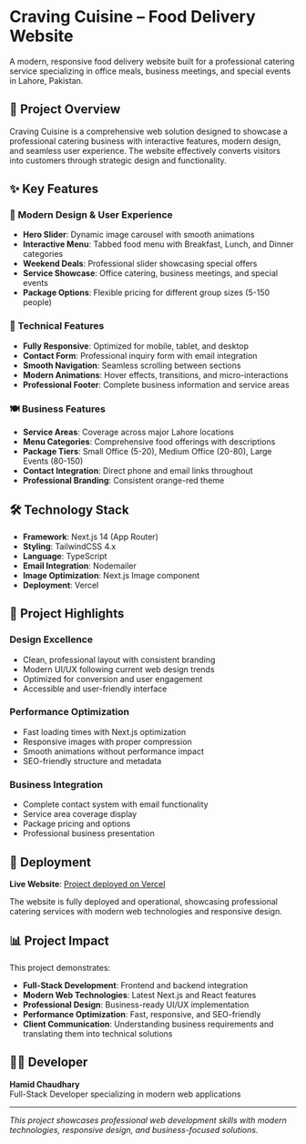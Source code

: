 # Craving Cuisine – Food Delivery Website

A modern, responsive food delivery website built for a professional catering service specializing in office meals, business meetings, and special events in Lahore, Pakistan.

## 🚀 Project Overview

Craving Cuisine is a comprehensive web solution designed to showcase a professional catering business with interactive features, modern design, and seamless user experience. The website effectively converts visitors into customers through strategic design and functionality.

## ✨ Key Features

### 🎨 Modern Design & User Experience
- **Hero Slider**: Dynamic image carousel with smooth animations
- **Interactive Menu**: Tabbed food menu with Breakfast, Lunch, and Dinner categories
- **Weekend Deals**: Professional slider showcasing special offers
- **Service Showcase**: Office catering, business meetings, and special events
- **Package Options**: Flexible pricing for different group sizes (5-150 people)

### 📱 Technical Features
- **Fully Responsive**: Optimized for mobile, tablet, and desktop
- **Contact Form**: Professional inquiry form with email integration
- **Smooth Navigation**: Seamless scrolling between sections
- **Modern Animations**: Hover effects, transitions, and micro-interactions
- **Professional Footer**: Complete business information and service areas

### 🍽️ Business Features
- **Service Areas**: Coverage across major Lahore locations
- **Menu Categories**: Comprehensive food offerings with descriptions
- **Package Tiers**: Small Office (5-20), Medium Office (20-80), Large Events (80-150)
- **Contact Integration**: Direct phone and email links throughout
- **Professional Branding**: Consistent orange-red theme

## 🛠️ Technology Stack

- **Framework**: Next.js 14 (App Router)
- **Styling**: TailwindCSS 4.x
- **Language**: TypeScript
- **Email Integration**: Nodemailer
- **Image Optimization**: Next.js Image component
- **Deployment**: Vercel

## 🎯 Project Highlights

### Design Excellence
- Clean, professional layout with consistent branding
- Modern UI/UX following current web design trends
- Optimized for conversion and user engagement
- Accessible and user-friendly interface

### Performance Optimization
- Fast loading times with Next.js optimization
- Responsive images with proper compression
- Smooth animations without performance impact
- SEO-friendly structure and metadata

### Business Integration
- Complete contact system with email functionality
- Service area coverage display
- Package pricing and options
- Professional business presentation

## 🚀 Deployment

**Live Website**: [Project deployed on Vercel](https://vercel.com)

The website is fully deployed and operational, showcasing professional catering services with modern web technologies and responsive design.

## 📊 Project Impact

This project demonstrates:
- **Full-Stack Development**: Frontend and backend integration
- **Modern Web Technologies**: Latest Next.js and React features
- **Professional Design**: Business-ready UI/UX implementation
- **Performance Optimization**: Fast, responsive, and SEO-friendly
- **Client Communication**: Understanding business requirements and translating them into technical solutions

## 👨‍💻 Developer

**Hamid Chaudhary**  
Full-Stack Developer specializing in modern web applications

---

*This project showcases professional web development skills with modern technologies, responsive design, and business-focused solutions.*